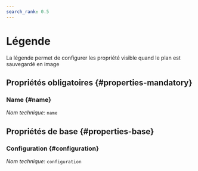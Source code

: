 ```yaml
---
search_rank: 0.5
---    
```

# Légende
<!--- THIS FILE IS GENERATED PLEASE DO NOT EDIT IT DIRECTLY --->

La légende permet de configurer les propriété visible quand le plan est sauvegardé en image

<OH code="legend"/>




## Propriétés obligatoires {#properties-mandatory}
    
### Name {#name}



*Nom technique:* ```name```
<PH code="legend:name"/>

    


## Propriétés de base {#properties-base}
    
### Configuration {#configuration}



*Nom technique:* ```configuration```
<PH code="legend:configuration"/>

    






